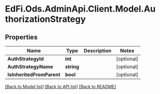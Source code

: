 # EdFi.Ods.AdminApi.Client.Model.AuthorizationStrategy

## Properties

Name | Type | Description | Notes
------------ | ------------- | ------------- | -------------
**AuthStrategyId** | **int** |  | [optional] 
**AuthStrategyName** | **string** |  | [optional] 
**IsInheritedFromParent** | **bool** |  | [optional] 

[[Back to Model list]](../../README.md#documentation-for-models) [[Back to API list]](../../README.md#documentation-for-api-endpoints) [[Back to README]](../../README.md)

